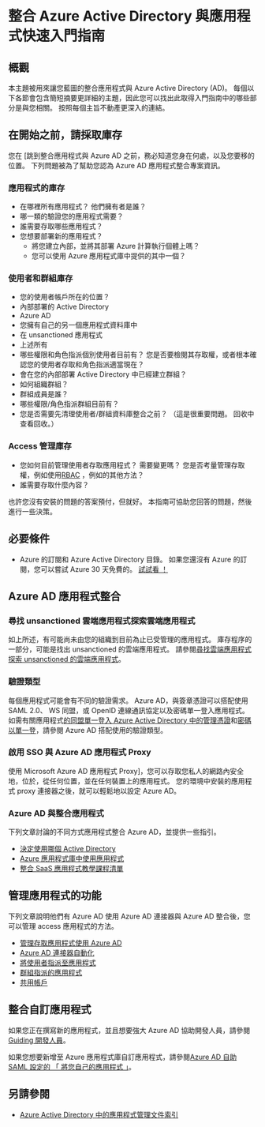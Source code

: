 <properties
   pageTitle="整合 Azure Active Directory 與應用程式快速入門指南 | Microsoft Azure"
   description="本文是發生入門的指南的整合內部部署的應用程式，以及和雲端應用程式的 Azure Active Directory (AD)。"
   services="active-directory"
   documentationCenter=""
   authors="ihenkel"
   manager="femila"
   editor=""/>

   <tags
      ms.service="active-directory"
      ms.devlang="na"
      ms.topic="article"
      ms.tgt_pltfrm="na"
      ms.workload="identity"
      ms.date="02/09/2016"
      ms.author="inhenk"/>

# <a name="integrating-azure-active-directory-with-applications-getting-started-guide"></a>整合 Azure Active Directory 與應用程式快速入門指南
## <a name="overview"></a>概觀
本主題被用來讓您藍圖的整合應用程式與 Azure Active Directory (AD)。 每個以下各節會包含簡短摘要更詳細的主題，因此您可以找出此取得入門指南中的哪些部分是與您相關。  按照每個主旨不動產更深入的連結。

## <a name="before-you-begin-take-inventory"></a>在開始之前，請採取庫存
您在 [跳到整合應用程式與 Azure AD 之前，務必知道您身在何處，以及您要移的位置。  下列問題被為了幫助您認為 Azure AD 應用程式整合專案資訊。

### <a name="application-inventory"></a>應用程式的庫存
- 在哪裡所有應用程式？ 他們擁有者是誰？
- 哪一類的驗證您的應用程式需要？
- 誰需要存取哪些應用程式？
- 您想要部署新的應用程式？
  - 將您建立內部，並將其部署 Azure 計算執行個體上嗎？
  - 您可以使用 Azure 應用程式庫中提供的其中一個？

### <a name="user-and-group-inventory"></a>使用者和群組庫存
- 您的使用者帳戶所在的位置？
 - 內部部署的 Active Directory
 - Azure AD
 - 您擁有自己的另一個應用程式資料庫中
 - 在 unsanctioned 應用程式
 - 上述所有
- 哪些權限和角色指派個別使用者目前有？ 您是否要檢閱其存取權，或者根本確認您的使用者存取和角色指派適當現在？
- 會在您的內部部署 Active Directory 中已經建立群組？
 - 如何組織群組？
 - 群組成員是誰？
 - 哪些權限/角色指派群組目前有？
- 您是否需要先清理使用者/群組資料庫整合之前？  （這是很重要問題。 回收中查看回收。）

### <a name="access-management-inventory"></a>Access 管理庫存
- 您如何目前管理使用者存取應用程式？ 需要變更嗎？  您是否考量管理存取權，例如使用[RBAC](role-based-access-control-configure.md) ，例如的其他方法？
- 誰需要存取什麼內容？

也許您沒有安裝的問題的答案預付，但就好。  本指南可協助您回答的問題，然後進行一些決策。

## <a name="prerequisites"></a>必要條件
- Azure 的訂閱和 Azure Active Directory 目錄。  如果您還沒有 Azure 的訂閱，您可以嘗試 Azure 30 天免費的。 [試試看 ！](https://azure.microsoft.com/trial/get-started-active-directory/)

## <a name="application-integration-with-azure-ad"></a>Azure AD 應用程式整合
### <a name="finding-unsanctioned-cloud-applications-with-cloud-app-discovery"></a>尋找 unsanctioned 雲端應用程式探索雲端應用程式
如上所述，有可能尚未由您的組織到目前為止已受管理的應用程式。  庫存程序的一部分，可能是找出 unsanctioned 的雲端應用程式。 請參閱[尋找雲端應用程式探索 unsanctioned 的雲端應用程式](active-directory-cloudappdiscovery-whatis.md)。

### <a name="authentication-types"></a>驗證類型
每個應用程式可能會有不同的驗證需求。 Azure AD，與簽章憑證可以搭配使用 SAML 2.0、 WS 同盟，或 OpenID 連線通訊協定以及密碼單一登入應用程式。 如需有關應用程式[的同盟單一登入 Azure Active Directory 中的管理憑證](active-directory-sso-certs.md)和[密碼以單一登](active-directory-appssoaccess-whatis.md)，請參閱 Azure AD 搭配使用的驗證類型。

### <a name="enabling-sso-with-azure-ad-app-proxy"></a>啟用 SSO 與 Azure AD 應用程式 Proxy
使用 Microsoft Azure AD 應用程式 Proxy]，您可以存取您私人的網路內安全地，位於，從任何位置，並在任何裝置上的應用程式。 您的環境中安裝的應用程式 proxy 連接器之後，就可以輕鬆地以設定 Azure AD。

### <a name="integrating-applications-with-azure-ad"></a>Azure AD 與整合應用程式
下列文章討論的不同方式應用程式整合 Azure AD，並提供一些指引。

- [決定使用哪個 Active Directory](active-directory-administer.md)
- [Azure 應用程式庫中使用應用程式](active-directory-appssoaccess-whatis.md)
- [整合 SaaS 應用程式教學課程清單](active-directory-saas-tutorial-list.md)

## <a name="managing-access-to-applications"></a>管理應用程式的功能
下列文章說明他們有 Azure AD 使用 Azure AD 連接器與 Azure AD 整合後，您可以管理 access 應用程式的方法。

- [管理存取應用程式使用 Azure AD](active-directory-managing-access-to-apps.md)
- [Azure AD 連接器自動化](active-directory-saas-app-provisioning.md)
- [將使用者指派至應用程式](active-directory-applications-guiding-developers-assigning-users.md)
- [群組指派的應用程式](active-directory-applications-guiding-developers-assigning-groups.md)
- [共用帳戶](active-directory-sharing-accounts.md)

## <a name="integrating-custom-applications"></a>整合自訂應用程式
如果您正在撰寫新的應用程式，並且想要強大 Azure AD 協助開發人員，請參閱[Guiding 開發人員](active-directory-applications-guiding-developers-for-lob-applications.md)。

如果您想要新增至 Azure 應用程式庫自訂應用程式，請參閱[Azure AD 自助 SAML 設定的 「 將您自己的應用程式 」](http://blogs.technet.com/b/ad/archive/2015/06/17/bring-your-own-app-with-azure-ad-self-service-saml-configuration-gt-now-in-preview.aspx)。

## <a name="see-also"></a>另請參閱

- [Azure Active Directory 中的應用程式管理文件索引](active-directory-apps-index.md)
